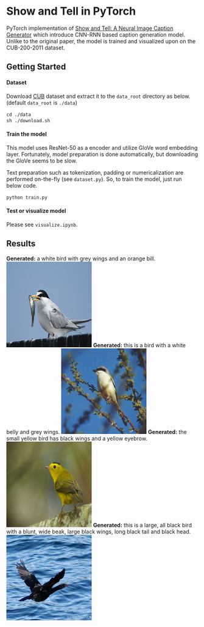 # Show and Tell in PyTorch
PyTorch implementation of [Show and Tell: A Neural Image Caption Generator](https://arxiv.org/abs/1411.4555) which introduce CNN-RNN based caption generation model. Unlike to the original paper, the model is trained and visualized upon on the CUB-200-2011 dataset.

## Getting Started
#### Dataset
Download [CUB](http://www.vision.caltech.edu/visipedia/CUB-200-2011.html) dataset and extract it to the `data_root` directory as below. (default `data_root` is `./data`)

```shell
cd ./data
sh ./download.sh
```

#### Train the model
This model uses ResNet-50 as a encoder and utilize GloVe word embedding layer. Fortunately, model preparation is done automatically, but downloading the GloVe seems to be slow.

Text preparation such as tokenization, padding or numericalization are performed on-the-fly (see `dataset.py`). So, to train the model, just run below code.

```shell
python train.py
```

#### Test or visualize model
Please see `visualize.ipynb`.

## Results
**Generated:**  a white bird with grey wings and an orange bill.
![image1](assets/image_1.jpg)
**Generated:**  this is a bird with a white belly and grey wings.
![image2](assets/image_2.jpg)
**Generated:**  the small yellow bird has black wings and a yellow eyebrow.
![image3](assets/image_3.jpg)
**Generated:**  this is a large, all black bird with a blunt, wide beak, large black wings, long black tail and black head.
![image4](assets/image_4.jpg)
